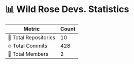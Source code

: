 # 📊 Wild Rose Devs. Statistics

| Metric            | Count |
|------------------|------|
| 📂 Total Repositories | 10 |
| 🔥 Total Commits   | 428 |
| 👥 Total Members   | 2 |

